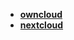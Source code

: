 * [**owncloud**](/Network/NAS/owncloud/_navbar)  
* [**nextcloud**](/Network/NAS/nextcloud/_navbar)  
